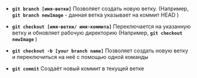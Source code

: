 - **`git branch [имя-ветки]`**    Позволяет создать новую ветку. (Например, **`git branch newImage`** - данная ветка указывает на  коммит HEAD )

- **`git checkout [имя-ветки/ имя-коммита]`**  Переключается на указанную ветку и обновляет рабочую директорию (Например, **`git checkout newImage`** )

- **`git checkout -b [your branch name]`**   Позволяет создать новую ветку и переключиться на неё с помощью одной команды

- **`git commit`**    Создаёт новый коммит в текущей ветке
